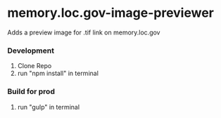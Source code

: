 # memory.loc.gov-image-previewer
Adds a preview image for .tif link on memory.loc.gov

### Development
1. Clone Repo
2. run "npm install" in terminal

### Build for prod
1. run "gulp" in terminal


